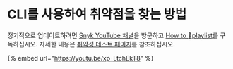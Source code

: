 # CLI를 사용하여 취약점을 찾는 방법

정기적으로 업데이트하려면 [Snyk YouTube 채널](https://www.youtube.com/c/Snyksec/featured)을 방문하고 [How to playlist](https://www.youtube.com/playlist?list=PLQ6IC7glz4-Wx04FnHfWfN3Jjddqo2YFJ)를 구독하십시오. 자세한 내용은 [취약성 테스트 페이지](https://github.com/snyk/user-docs/tree/5e52535b78618f57eda40eb08fc8fbf91e16f1f0/docs/features/snyk-cli/test-for-vulnerabilities)를 참조하십시오.

{% embed url="https://youtu.be/xp_LtchEkT8" %}
